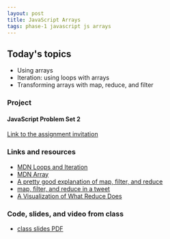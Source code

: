 ```yaml
---
layout: post
title: JavaScript Arrays
tags: phase-1 javascript js arrays
---
```


## Today's topics

- Using arrays
- Iteration: using loops with arrays
- Transforming arrays with map, reduce, and filter

### Project
#### JavaScript Problem Set 2

[Link to the assignment invitation](https://classroom.github.com/a/Xc4002KQ)


### Links and resources

- [MDN Loops and Iteration](https://developer.mozilla.org/en-US/docs/Web/JavaScript/Guide/Loops_and_iteration)
- [MDN Array](https://developer.mozilla.org/en-US/docs/Web/JavaScript/Reference/Global_Objects/Array)
- [A pretty good explanation of map, filter, and reduce](https://dev.to/chrisachard/map-filter-reduce-crash-course-5gan)
- [map, filter, and reduce in a tweet](https://twitter.com/steveluscher/status/741089564329054208)
- [A Visualization of What Reduce Does](http://reduce.surge.sh/)


### Code, slides, and video from class

- [class slides PDF](https://drive.google.com/file/d/1myroSgBuHNqjeWG75UgIPfWCeHlqnFSW/view?usp=sharing)
